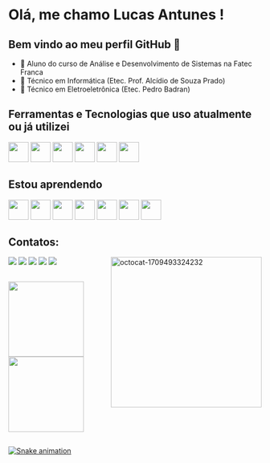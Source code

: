 # Olá, me chamo Lucas Antunes ! 


## Bem vindo ao meu perfil GitHub 👋

- 🌱 Aluno do curso de Análise e Desenvolvimento de Sistemas na Fatec Franca
- 🏫 Técnico em Informática (Etec. Prof. Alcídio de Souza Prado) 
- 🏫 Técnico em Eletroeletrônica (Etec. Pedro Badran)


## Ferramentas e Tecnologias que uso atualmente ou já utilizei
<img loading="lazy" src="https://cdn.jsdelivr.net/gh/devicons/devicon@latest/icons/arduino/arduino-original-wordmark.svg" width="40" height="40" />  <img loading="lazy" src="https://cdn.jsdelivr.net/gh/devicons/devicon@latest/icons/git/git-original-wordmark.svg" width="40" height="40"/> <img loading="lazy" src="https://cdn.jsdelivr.net/gh/devicons/devicon@latest/icons/postgresql/postgresql-original-wordmark.svg" width="40" height="40" /> <img loading="lazy" src="https://cdn.jsdelivr.net/gh/devicons/devicon/icons/java/java-original.svg" width="40" height="40"/> <img loading="lazy" src="https://cdn.jsdelivr.net/gh/devicons/devicon@latest/icons/cplusplus/cplusplus-original.svg" width="40" height="40" />  <img loading="lazy" src="https://cdn.jsdelivr.net/gh/devicons/devicon@latest/icons/trello/trello-original.svg" width="40" height="40" />

## Estou aprendendo

<img loading="lazy" src="https://cdn.jsdelivr.net/gh/devicons/devicon@latest/icons/javascript/javascript-original.svg" width="40" height="40"/> <img loading="lazy" src="https://cdn.jsdelivr.net/gh/devicons/devicon@latest/icons/typescript/typescript-original.svg" width="40" height="40" /> <img loading="lazy" src="https://cdn.jsdelivr.net/gh/devicons/devicon@latest/icons/mongodb/mongodb-original-wordmark.svg" width="40" height="40" /> <img loading="lazy" src="https://cdn.jsdelivr.net/gh/devicons/devicon@latest/icons/rust/rust-original.svg" width="40" height="40" /> <img loading="lazy" src="https://cdn.jsdelivr.net/gh/devicons/devicon@latest/icons/python/python-original-wordmark.svg" width="40" height="40" /> <img loading="lazy" src="https://cdn.jsdelivr.net/gh/devicons/devicon@latest/icons/nodejs/nodejs-original-wordmark.svg" width="40" height="40" /> <img loading="lazy" src="https://cdn.jsdelivr.net/gh/devicons/devicon@latest/icons/django/django-plain.svg" width="40" height="40" />

## Contatos:

<div>
<a href="https://instagram.com/lucas_cleiton" target="_blank"><img loading="lazy" src="https://img.shields.io/badge/-Instagram-%23E4405F?style=for-the-badge&logo=instagram&logoColor=white" target="_blank"></a>
<a href="https://www.twitch.tv/ldelucao" target="_blank"><img loading="lazy" src="https://img.shields.io/badge/Twitch-9146FF?style=for-the-badge&logo=twitch&logoColor=white" target="_blank"></a>
<a href = "mailto:cleiton.lucas416@gmail.com"><img loading="lazy" src="https://img.shields.io/badge/Gmail-D14836?style=for-the-badge&logo=gmail&logoColor=white" target="_blank"></a>
<a href="https://www.linkedin.com/in/lucas-antunes-69577b183/" target="_blank"><img loading="lazy" src="https://img.shields.io/badge/-LinkedIn-%230077B5?style=for-the-badge&logo=linkedin&logoColor=white" target="_blank"></a>
<a href="https://twitter.com/LdeLucao" target="_blank"><img loading="lazy" src="https://img.shields.io/badge/Twitter-1DA1F2?style=for-the-badge&logo=twitter&logoColor=white">
  <img loading="lazy" src="https://i.ibb.co/TM71zJz/octocat-1709493324232.png" alt="octocat-1709493324232" border="0" width="300" height="300" align="right" >
</div>

##
<div>
<a href="https://github.com/lusc451">
<img loading="lazy" height="150em" src="https://github-readme-stats.vercel.app/api/top-langs/?username=lusc451&layout=compact&langs_count=7&theme=dracula" />
<img loading="lazy" height="150em" src="https://github-readme-stats.vercel.app/api?username=lusc451&show_icons=true&theme=dracula&include_all_commits=true&count_private=true"/>

</div>

##
![Snake animation](https://github.com/lusc451/lusc451/blob/output/github-contribution-grid-snake.svg)

